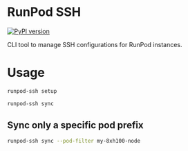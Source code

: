 # RunPod SSH

[![PyPI version](https://badge.fury.io/py/runpod-ssh.svg?cacheBust=1)](https://badge.fury.io/py/runpod-ssh)

CLI tool to manage SSH configurations for RunPod instances.

# Usage

```bash
runpod-ssh setup
```

```bash
runpod-ssh sync
```

## Sync only a specific pod prefix

```bash
runpod-ssh sync --pod-filter my-8xh100-node
```
